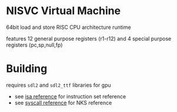 # NISVC Virtual Machine
64bit load and store RISC CPU architecture runtime

features 12 general purpose registers (r1-r12) and 4 special purpose registers (pc,sp,null,fp)

# Building
requires `sdl2` and `sdl2_ttf` libraries for gpu

- see [isa reference](isa.md) for instruction set reference
- see [syscall reference](syscall.md) for NKS reference
